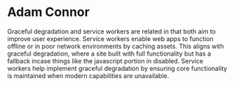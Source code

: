 # Adam Connor

Graceful degradation and service workers are related in that both aim to improve user experience. Service workers enable web apps to function offline or in poor network environments by caching assets. This aligns with graceful degradation, where a site built with full functionality but has a fallback incase things like the javascript portion in disabled. Service workers help implement graceful degradation by ensuring core functionality is maintained when modern capabilities are unavailable.
